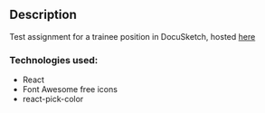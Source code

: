 ## Description

Test assignment for a trainee position in DocuSketch, hosted [here](aicongenerator.netlify.app)

### Technologies used:

- React
- Font Awesome free icons
- react-pick-color
